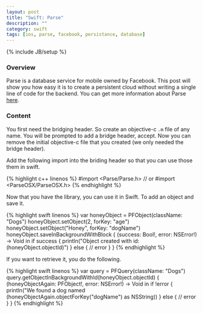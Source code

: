 ```yaml
---
layout: post
title: "Swift: Parse"
description: ""
category: swift
tags: [ios, parse, facebook, persistance, database]
---
```

{% include JB/setup %}

<!-- Overview -->
<h3>Overview</h3>

Parse is a database service for mobile owned by Facebook. This post will show you how easy it is to create a persistent cloud without writing a single line of code for the backend. You can get more information about Parse [here](http://blog.parse.com/2014/06/06/building-apps-with-parse-and-swift/).


<!-- Content -->
<h3>Content</h3>

You first need the bridging header. So create an objective-c `.m` file of any name. You will be prompted to add a bridge header, accept. Now you can remove the initial objective-c file that you created (we only needed the bridge header).

Add the following import into the briding header so that you can use those them in swift.

<!-- Code _______________________________________-->
{% highlight c++ linenos %}
#import <Parse/Parse.h>
// or #import <ParseOSX/ParseOSX.h>
{% endhighlight %}
<!-- /Code ^^^^^^^^^^^^^^^^^^^^^^^^^^^^^^^^^^^^^^-->

Now that you have the library, you can use it in Swift. To add an object and save it.

<!-- Code _______________________________________-->
{% highlight swift linenos %}
var honeyObject = PFObject(className: "Dogs")
honeyObject.setObject(2, forKey: "age")
honeyObject.setObject("Honey", forKey: "dogName")
honeyObject.saveInBackgroundWithBlock { 
    (success: Bool!, error: NSError!) -> Void in
    if success {
        println("Object created with id: \(honeyObject.objectId)")
    } else {
        // error
    }
}
{% endhighlight %}
<!-- /Code ^^^^^^^^^^^^^^^^^^^^^^^^^^^^^^^^^^^^^^-->


If you want to retrieve it, you do the following.

<!-- Code _______________________________________-->
{% highlight swift linenos %}
var query = PFQuery(className: "Dogs")
query.getObjectInBackgroundWithId(honeyObject.objectId) {
    (honeyObjectAgain: PFObject!, error: NSError!) -> Void in
    if !error {
        println("We found a dog named \(honeyObjectAgain.objectForKey("dogName") as NSString))
    } else {
        // error
    }
}
{% endhighlight %}
<!-- /Code ^^^^^^^^^^^^^^^^^^^^^^^^^^^^^^^^^^^^^^-->
